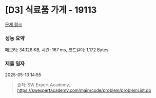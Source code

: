 # [D3] 식료품 가게 - 19113 

[문제 링크](https://swexpertacademy.com/main/code/problem/problemDetail.do?contestProbId=AYxCRFA6iiEDFASu) 

### 성능 요약

메모리: 34,128 KB, 시간: 167 ms, 코드길이: 1,172 Bytes

### 제출 일자

2025-05-13 14:55



> 출처: SW Expert Academy, https://swexpertacademy.com/main/code/problem/problemList.do